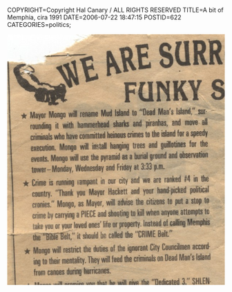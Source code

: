 COPYRIGHT=Copyright Hal Canary / ALL RIGHTS RESERVED
TITLE=A bit of Memphia, cira 1991
DATE=2006-07-22 18:47:15
POSTID=622
CATEGORIES=politics;

  
![[We ARE SURROUNDED BY FUNKY SKUNKS]](/images/1991-Mongo-funky-skunks.jpg)
